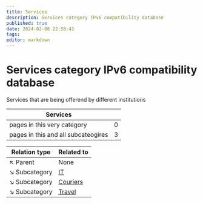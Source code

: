 ```yaml
---
title: Services
description: Services category IPv6 compatibility database
published: true
date: 2024-02-08 22:58:43 
tags:
editor: markdown
---
```


# Services category IPv6 compatibility database


Services that are being offerend by different institutions


| Services   |   |
| - | - |
| pages in this very category | 0 |
| pages in this and all subcateogires | 3 |

| Relation type | Related to |
| - | - |
| :arrow_upper_left: Parent | None |
| :arrow_lower_right: Subcategory |[IT](./Services/IT) |
| :arrow_lower_right: Subcategory |[Couriers](./Services/Couriers) |
| :arrow_lower_right: Subcategory |[Travel](./Services/Travel) |
